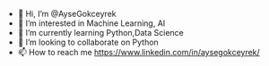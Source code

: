 - 👋 Hi, I’m @AyseGokceyrek
- 👀 I’m interested in Machine Learning, AI
- 🌱 I’m currently learning Python,Data Science
- 💞️ I’m looking to collaborate on Python
- 📫 How to reach me https://www.linkedin.com/in/aysegokceyrek/


<!---
AyseGokceyrek/AyseGokceyrek is a ✨ special ✨ repository because its `README.md` (this file) appears on your GitHub profile.
You can click the Preview link to take a look at your changes.
--->
